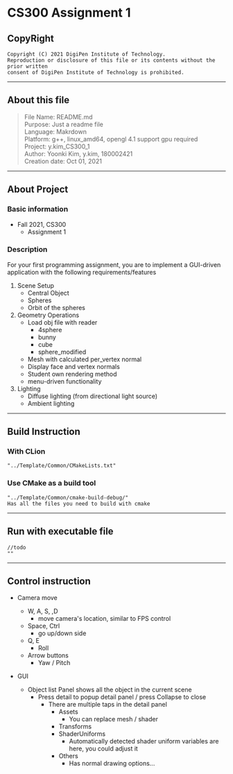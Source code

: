 # CS300 Assignment 1
## CopyRight

    Copyright (C) 2021 DigiPen Institute of Technology.
    Reproduction or disclosure of this file or its contents without the prior written
    consent of DigiPen Institute of Technology is prohibited.
------------
## About this file
>File Name: README.md <br />
>Purpose: Just a readme file <br />
>Language: Makrdown <br />
>Platform: g++, linux_amd64, opengl 4.1 support gpu required <br />
>Project: y.kim_CS300_1 <br />
>Author: Yoonki Kim, y.kim, 180002421 <br />
>Creation date: Oct 01, 2021 <br />
------------
## About Project
### Basic information
- Fall 2021, CS300 <br />
    - Assignment 1 <br />
### Description
For your first programming assignment, you are to implement a GUI-driven application
with the following requirements/features <br />
1. Scene Setup<br />
    - Central Object<br />
    - Spheres<br />
    - Orbit of the spheres<br />
2. Geometry Operations
    - Load obj file with reader<br />
        - 4sphere
        - bunny
        - cube
        - sphere_modified
    - Mesh with calculated per_vertex normal
    - Display face and vertex normals
    - Student own rendering method
    - menu-driven functionality
3. Lighting
    - Diffuse lighting (from directional light source)
    - Ambient lighting
------------
## Build Instruction
### With CLion
    "../Template/Common/CMakeLists.txt"
### Use CMake as a build tool
    "../Template/Common/cmake-build-debug/"
    Has all the files you need to build with cmake
------------
## Run with executable file
    //todo
    ""
------------
## Control instruction
- Camera move
    - W, A, S, ,D 
        - move camera's location, similar to FPS control
    - Space, Ctrl 
        - go up/down side
    - Q, E 
        - Roll
    - Arrow buttons 
        - Yaw / Pitch 

- GUI
    - Object list Panel shows all the object in the current scene
        - Press detail to popup detail panel / press Collapse to close
            - There are multiple taps in the detail panel
                - Assets
                    - You can replace mesh / shader
                - Transforms
                - ShaderUniforms
                    - Automatically detected shader uniform variables are here, you could adjust it
                - Others
                    - Has normal drawing options...
